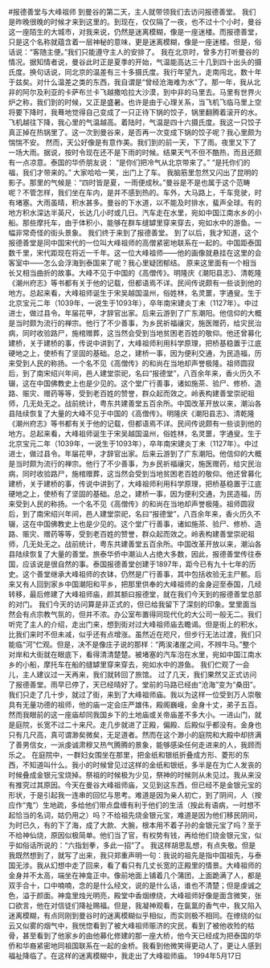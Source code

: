 #报德善堂与大峰祖师
到曼谷的第二天，主人就带领我们去访问报德善堂。
我们是昨晚很晚的时候才来到这里的。到现在，仅仅隔了一夜，也不过十个小时，曼谷这一座陌生的大城市，对我来说，仍然是迷离模糊，像是一座迷楼。而报德善堂，只是这个名称就蕴含着一层神秘的意味，更是迷离模糊，像是一座迷楼。但是，俗话说：“客随主便。”我们只能遵守主人的安排了。
我在北京时，曾多方打听曼谷的情况。据知情者说，曼谷此时正是夏季的开始，气温能高达三十几到四十出头的摄氏度。换句话说，同北京的温差有三十多摄氏度。我行年望九，走南闯北，数十年于兹矣。对什么温差之类的东西，我自谓是“曾经沧海难为水”了。那一年，我从北非的阿尔及利亚的卡萨布兰卡飞越撒哈拉大沙漠，到中非的马里去。马里有世界火炉之称，我们到的时候，又正是盛暑。也许是由于心理关系，当飞机飞临马里上空将要下降时，我蓦地觉得自己变成了一只正待下锅的饺子，锅里翻腾着滚开的水。飞机越往下降，我心里的气温越高。着陆时，气温是四十六摄氏度。我这一只饺子真正掉在热锅里了。这一次到曼谷来，是否再一次变成下锅的饺子呢？我心里颇为惴惴不安。
然而，天公好像是有意作美。我们到的前一天，下了雨。夜里又下了一场大雨。据说，按时令现在还不是下雨的时候。结果天气不但不酷热，而且还颇有一点凉意。泰国的华侨朋友说：
“是你们把冷气从北京带来了。”
“是托你们的福，我们才带来的。”
大家哈哈一笑，出门上了车。
我脑筋里忽然又闪出了昆明的影子。那里的气候是：“四时皆是夏，一雨便成秋。”曼谷是不是也属于这个范畴呢？不管怎样，我们坐在车内，是并不感到热的。车外，大马路上，千车竞驶，时有堵塞。大雨虽晴，积水甚多。曼谷的下水道，以不能及时排水，蜚声全球。有的地方积水深达半英尺，长达几小时或几日。汽车走在水里，宛如中国江南水乡的小船。那些摩托车，由于体积小，能够在群车缝罅里穿来穿去，宛如水中的游鱼。一幅非常奇怪的街头景象。
我们终于来到了报德善堂。
到了以后，我才知道，这个报德善堂是同中国宋代的一位叫大峰祖师的高僧紧密地联系在一起的。中国距泰国数千里，宋代距现在将近一千年。这一位大峰祖师——他的画像就悬挂在这里的会客室中——怎么会浮海到泰国来了呢？我心里疑团郁结。
原来这里面有一个相当长又相当曲折的故事。大峰不见于中国的《高僧传》。明隆庆《潮阳县志》、清乾隆《潮州府志》等书都有关于他的记载，但都语焉不详。民间传说颇有一些谈到他的地方。总起来看，大峰祖师诞生于宋吴越国温州，俗姓林，名灵噩，字通叟。生于北京宝元二年（1039年，一说生于1093年），卒年南宋建炎丁未（1127年）。中过进士，做过县令。年届花甲，才辞官出家。后来云游到了广东潮阳。他信仰的大概是当时颇为流行的禅宗。他行了不少善事，为乡民祈福禳灾，施医赠药，给灾民治病，同时收验路尸，施棺赠葬，这当然会受到当地贫困老百姓的敬仰。他还曾募化建桥，关于建桥的事，传说中讲到了，大峰祖师利用科学原理，把桥基稳置于江底硬地之上，使桥有了坚固的基础。总之，建桥一事，因为便利交通，为民造福，历来受到人民的称扬。一个名不见《高僧传》的和尚在当地却声誉极隆。祖师圆寂后，到了南宋绍兴年间，邑人建堂崇祀，名曰“报德堂”，八百余年来，香火历久不辍，这在中国佛教史上也是少见的。这个堂广行善事，诸如施茶、验尸、修桥、造路、赈灾、赠药等等，受到老百姓的赞誉，群众起而效之。岭表构建善堂崇祀祖师，几无处无之。战前统计，粤东共建善堂五百余所。中国改革开放以来，潮汕各县陆续恢复了大量的大峰不见于中国的《高僧传》。明隆庆《潮阳县志》、清乾隆《潮州府志》等书都有关于他的记载，但都语焉不详。民间传说颇有一些谈到他的地方。总起来看，大峰祖师诞生于宋吴越国温州，俗姓林，名灵噩，字通叟。生于北京宝元二年（1039年，一说生于1093年），卒年南宋建炎丁未（1127年）。中过进士，做过县令。年届花甲，才辞官出家。后来云游到了广东潮阳。他信仰的大概是当时颇为流行的禅宗。他行了不少善事，为乡民祈福禳灾，施医赠药，给灾民治病，同时收验路尸，施棺赠葬，这当然会受到当地贫困老百姓的敬仰。他还曾募化建桥，关于建桥的事，传说中讲到了，大峰祖师利用科学原理，把桥基稳置于江底硬地之上，使桥有了坚固的基础。总之，建桥一事，因为便利交通，为民造福，历来受到人民的称扬。一个名不见《高僧传》的和尚在当地却声誉极隆。祖师圆寂后，到了南宋绍兴年间，邑人建堂崇祀，名曰“报德堂”，八百余年来，香火历久不辍，这在中国佛教史上也是少见的。这个堂广行善事，诸如施茶、验尸、修桥、造路、赈灾、赠药等等，受到老百姓的赞誉，群众起而效之。岭表构建善堂崇祀祖师，几无处无之。战前统计，粤东共建善堂五百余所。中国改革开放以来，潮汕各县陆续恢复了大量的善堂。旅泰华侨中潮汕人占绝大多数，因此，报德善堂传往泰国，应该说是很自然的事。泰国报德善堂创建于1897年，距今已有九十七年的历史。这个善堂继承大峰祖师的衣钵，仍然是广行善事，其中包括收验无主尸骸。后来又有人回到家乡中国潮阳和平乡，把那里供奉的大峰祖师的金身迎至泰国，几经转移，最后修建了大峰祖师庙，颜其额曰报德堂，就在我们今天到的报德善堂总部的对门。
我们今天的访问算是非正式的，但已给我留下了深刻的印象。堂里面当然会有点宗教气氛的，但并不浓。办公室布置得同现代化的大公司一般无二。我们听完了主人的介绍，走出门来，想到街对过大峰祖师庙去瞻谒。但是街上的积水，比我们来时不但未减，似乎还有点增涨。虽然近在咫尺，但步行无法过渡，我们只能临“河”伫观。但是，决不是像庄子说的那样：“两涘渚崖之间，不辨牛马。”整个对岸和大街就在眼底下，看得清清楚楚。被堵塞的汽车泡在水里，宛如中国江南水乡的小船，摩托车在船的缝罅里穿来穿去，宛如水中的游鱼。
我们伫观了一会儿，主人建议过一天再来，我们就转回了旅馆。
过了几天，我们果然又正式访问了报德善堂。雨早已停了，天已经晴好了。堂前的马路已经由“沧海”变为“桑田”。我们只走了几十步，就过了街，来到了大峰祖师庙。我以为这样一位受到万人崇敬具有无量功德的祖师，他的庙一定会庄严雄伟，殿阁巍峨，金身十丈，弟子五百。然而我眼前的这一座庙却同我国乡下的土地庙或关帝庙差不多大小。一进山门，就是庭院，长宽不过二十来尺。走几步就进了正殿，偏殿、后殿似乎都没有。金身也只有几尺高，真可谓渺矣微矣，无足道者。然而在这个渺小的庭院和大殿中却挤满了善男信女，一派虔诚肃穆又热气腾腾的景象，能够感染任何走进来的人，我顾而乐之。
在庭院中，一群妇女围坐在那里，把金纸和银纸折叠成方形、菱形的东西，不知道叫什么。我小的时候曾见过这样的金纸和银纸，多半是在为亡人发丧的时候叠成金银元宝烧掉。祭祖的时候极为少见，祭神的时候则从未见过。我从来没有推究过其原因。今天在曼谷大峰祖师庙，又见到这东西，但已经不是金银元宝的形状，于是引起我一连串的回忆与思考。难道是因为亲人初亡，到了阴间，人（按应作“鬼”）生地疏，多给他们带点盘缠有利于他们的生活（按此有语病，一时想不起恰当的名词，姑仍用之）吗？不给祖先烧金银元宝，难道是因为他们移民阴间，为时已久，有的下了海，成了大款、大腕，根本用不着子孙的金银元宝了吗？至于不给神仙烧，原因似极简单。他们当了官，有权势有钱，再给他们烧金银元宝，似乎如俗话所说的：“六指划拳，多此一招”了。
我这样胡思乱想，有点失敬。但是我既然想到了，就写了出来，我只郑重声明一句：我说的祖先是指中国祖先，与泰国无涉。我从幻想中走了回来，看了看只有几丈长宽的正殿里的情景。大峰祖师的金身并不太高，端坐在神龛正中。像前地面上铺着几个蒲团，上面跪满了人，都是双手合十，口中喃喃，念的是什么经文，说的是什么话，谁也不清楚；但是虔诚之色，溢于颜面。神龛里烛光明亮，殿堂中香烟缭绕，大峰祖师好像是面含微笑，张口欲言，他在对信徒们降祉赐福。但是，我凝神观看，在氤氲的香气中，我又陷入迷离模糊，有点同刚到曼谷时的迷离模糊似乎相似，而实则极不相同。在缭绕的似云又似雾的烟气中，我恍惚看到了被大峰祖师赈济的灾民，看到了被他收殓的枯骨，甚至看到了他家乡的由他募化修建的那一座大桥，他今天已经成为把泰国的华侨和华裔紧密地同祖国联系在一起的金桥。我看到他微笑得更动人了，更让人感到福祉降临了。在这样的迷离模糊中，我走出了大峰祖师庙。
1994年5月17日
